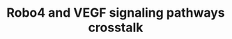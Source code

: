 ---
annotations:
- id: PW:0000004
  parent: regulatory pathway
  type: Pathway Ontology
  value: regulatory pathway
- id: PW:0000204
  parent: signaling pathway
  type: Pathway Ontology
  value: Notch signaling pathway
authors:
- Khanspers
- Eweitz
description: This pathway is based on Figure 2 of "Robo4" (http://www.ncbi.nlm.nih.gov/pmc/articles/PMC2637482/).
  The gene Robo4 plays a role in regulating vascular stability in mice. Robo4 inhibits
  the gene Notch1, which regulates tip cell formation, in order to create more tip
  cells. Robo4 also inhibits cell migration, decreasing vessel complexity. The combination
  of Slit2 and Robo4 inhibits the activation of Src by VEGF-165 and VEGFR2. This inhibition
  reduces vascular leakage of Evans Blue from retinal blood vessels. More experimentation
  is necessary to determine whether Robo4 will inhibit other members of the Src family.   Proteins
  on this pathway have targeted assays available via the [https://assays.cancer.gov/available_assays?wp_id=WP3943
  CPTAC Assay Portal]
last-edited: 2021-05-22
organisms:
- Homo sapiens
redirect_from:
- /index.php/Pathway:WP3943
- /instance/WP3943
- /instance/WP3943_rr117818
revision: r117818
schema-jsonld:
- '@context': https://schema.org/
  '@id': https://wikipathways.github.io/pathways/WP3943.html
  '@type': Dataset
  creator:
    '@type': Organization
    name: WikiPathways
  description: This pathway is based on Figure 2 of "Robo4" (http://www.ncbi.nlm.nih.gov/pmc/articles/PMC2637482/).
    The gene Robo4 plays a role in regulating vascular stability in mice. Robo4 inhibits
    the gene Notch1, which regulates tip cell formation, in order to create more tip
    cells. Robo4 also inhibits cell migration, decreasing vessel complexity. The combination
    of Slit2 and Robo4 inhibits the activation of Src by VEGF-165 and VEGFR2. This
    inhibition reduces vascular leakage of Evans Blue from retinal blood vessels.
    More experimentation is necessary to determine whether Robo4 will inhibit other
    members of the Src family.   Proteins on this pathway have targeted assays available
    via the [https://assays.cancer.gov/available_assays?wp_id=WP3943 CPTAC Assay Portal]
  keywords:
  - KDR
  - RAC1
  - ROBO4
  - SLIT2
  - SRC
  - VEGFA
  license: CC0
  name: Robo4 and VEGF signaling pathways crosstalk
seo: CreativeWork
title: Robo4 and VEGF signaling pathways crosstalk
wpid: WP3943
---
